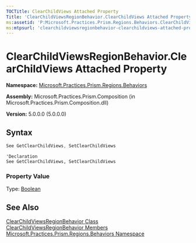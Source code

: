 ```yaml
---
TOCTitle: ClearChildViews Attached Property
Title: 'ClearChildViewsRegionBehavior.ClearChildViews Attached Property (Microsoft.Practices.Prism.Regions.Behaviors)'
ms:assetid: 'P:Microsoft.Practices.Prism.Regions.Behaviors.ClearChildViewsRegionBehavior.ClearChildViews'
ms:mtpsurl: 'clearchildviewsregionbehavior-clearchildviews-attached-property-mspp-regions-behaviors.md'
---
```


# ClearChildViewsRegionBehavior.ClearChildViews Attached Property

**Namespace:** [Microsoft.Practices.Prism.Regions.Behaviors](/patterns-practices/reference/mspp-regions-behaviors-namespace)

**Assembly:** Microsoft.Practices.Prism.Composition (in Microsoft.Practices.Prism.Composition.dll)

**Version:** 5.0.0.0 (5.0.0.0)

## Syntax

```C#
See GetClearChildViews, SetClearChildViews
```
```VB
'Declaration
See GetClearChildViews, SetClearChildViews
```

### Property Value

Type: [Boolean](http://msdn.microsoft.com/en-us/library/a28wyd50)

## See Also

[ClearChildViewsRegionBehavior Class](/patterns-practices/reference/clearchildviewsregionbehavior-class-mspp-regions-behaviors)<br/>
[ClearChildViewsRegionBehavior Members](/patterns-practices/reference/clearchildviewsregionbehavior-members-mspp-regions-behaviors)<br/>
[Microsoft.Practices.Prism.Regions.Behaviors Namespace](/patterns-practices/reference/mspp-regions-behaviors-namespace)<br/>